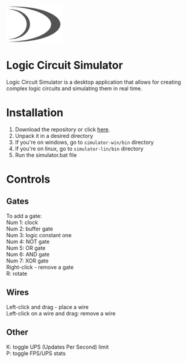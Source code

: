 ![LCS Logo](src/main/resources/other/logo_grey_low_res.png) 
# Logic Circuit Simulator
Logic Circuit Simulator is a desktop application that allows for creating complex logic circuits and simulating them in real time. 

# Installation
1. Download the repository or click [here](https://github.com/wojtekkw10/LogicCircuitSimulator/archive/master.zip).
2. Unpack it in a desired directory
3. If you're on windows, go to ``simulator-win/bin`` directory
4. If you're on linux, go to ``simulator-lin/bin`` directory
5. Run the simulator.bat file

# Controls
## Gates
To add a gate:\
Num 1: clock \
Num 2: buffer gate\
Num 3: logic constant one\
Num 4: NOT gate\
Num 5: OR gate\
Num 6: AND gate\
Num 7: XOR gate\
Right-click - remove a gate\
R: rotate
## Wires
Left-click and drag - place a wire \
Left-click on a wire and drag: remove a wire 

## Other
K: toggle UPS (Updates Per Second) limit\
P: toggle FPS/UPS stats

